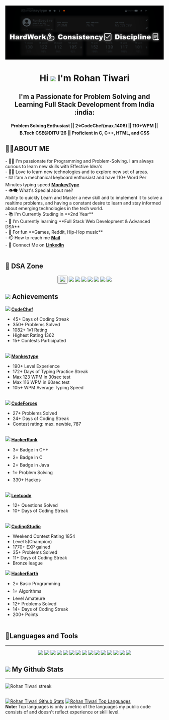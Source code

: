 <p><img src="background_1.png"></p>
<h1 align="center"> Hi <img src="https://media.tenor.com/nebZyl8oN7IAAAAi/wave-hello.gif" width="40px"> I'm <b>Rohan Tiwari</b></h1>
<h2 align="center"><b>I'm a Passionate for Problem Solving and Learning Full Stack Development from India :india:</b></h2>
<h4 align="center"><b>Problem Solving Enthusiast || 2⭐CodeChef(max.1406) || 110+WPM || B.Tech CSE@DITU'26 || Proficient in C, C++, HTML, and CSS
</b></h4> 

<h2>🙋‍♂️ABOUT ME</h2>
- 🧑‍🎓 I'm passionate for Programming and Problem-Solving. I am always curious to learn new skills with Effective Idea's<br>
- 👨‍💻 Love to learn new technologies and to explore new set of areas.<br>
- ⌨️ I'am a mechanical keyboard enthusiast and have 110+ Word Per Minutes typing speed <a href="https://monkeytype.com/profile/RonSpectre"><b>MonkeyType</b></a><br>
- 👁‍🗨 What's Special about me? <br>
Ability to quickly Learn and Master a new skill and to implement it to solve a realtime problems, and having a constant desire to learn and stay informed about emerging technologies in the tech world.<br>
- 📚 I'm Currently Studing in **2nd Year**<br>
- 📘 I’m Currently learning **Full Stack Web Development & Advanced DSA**<br>
- 🎈 For fun **Games, Reddit, Hip-Hop music**<br>
- 📫 How to reach me <a href="mailto:rohantiwari2709@gmail.com"><b>Mail</b></a><br>
- 🔗 Connect Me on <a href="https://www.linkedin.com/in/rohan-tiwarii/"><b>LinkedIn</b></a><br> <br>

<h2>💖 DSA Zone</h2>
<p align="center">
    <button><a href="https://monkeytype.com/profile/RohanTiwari">
    <img src="https://typingstats.com/partners/monkeytype.png" width="80px" height="auto"/></a></button>
    <img src="https://asset.brandfetch.io/idQVGbrvGL/idFrWdCkB5.png" width="150px" height="auto"/>
    <img src="https://img.icons8.com/?size=512&id=iCILS55mWgkT&format=png" width="80px" height="auto"/>
     <img src="https://img.icons8.com/?size=512&id=O4SEeX66BY8o&format=png" width="80px" height="auto"/>
    <img src="https://img.icons8.com/?size=512&id=YSy0lU4Y0X4z&format=png" width="80px" height="auto"/>
    <img src="https://img.icons8.com/?size=512&id=mT2bzIQRdfpR&format=png" width="80px" height="auto"/>
    <img src="https://img.icons8.com/?size=512&id=AbQBhN9v62Ob&format=png" width="80px" height="auto"/>
    <img src="https://upload.wikimedia.org/wikipedia/commons/e/e8/HackerEarth_logo.png" width="80px" height="auto"/>
    
</p>

<h2><img src="https://media.tenor.com/0ENB5HuTH0gAAAAi/trophy-beker.gif" width="40px"> Achievements</h2>

<b><img src="https://media.tenor.com/A-1z4jlGrXgAAAAi/onay2.gif" width="30px"> <a href= "https://www.codechef.com/users/rohantiwari">CodeChef</a></b><br>
- 45+ Days of Coding Streak<br>
- 350+ Problems Solved<br>
- 1082+ 1v1 Rating<br>
- Highest Rating 1362<br>
- 15+ Contests Participated <br><br>

<b><img src="https://media.tenor.com/A-1z4jlGrXgAAAAi/onay2.gif" width="30px"> <a href= "https://monkeytype.com/profile/RohanTiwari">Monkeytype</a></b><br> 
- 190+ Level Experience<br>
- 172+ Days of Typing Practice Streak<br>
- Max 123 WPM in 30sec test<br>
- Max 116 WPM in 60sec test<br>
- 105+ WPM Average Typing Speed<br><br>

<b><img src="https://media.tenor.com/A-1z4jlGrXgAAAAi/onay2.gif" width="30px"> <a href= "https://codeforces.com/profile/tiwarirohan">CodeForces</a></b><br> 
- 27+ Problems Solved<br>
- 24+ Days of Coding Streak<br>
- Contest rating: max. newbie, 787<br><br>

<b><img src="https://media.tenor.com/A-1z4jlGrXgAAAAi/onay2.gif" width="30px"> <a href= "https://www.hackerrank.com/rohantiwari2709?hr_r=1">HackerRank</a></b><br> 
- 3⭐ Badge in C++<br>
- 2⭐ Badge in C<br>
- 2⭐ Badge in Java<br>
- 1⭐ Problem Solving<br>
- 330+ Hackos<br><br>

<b><img src="https://media.tenor.com/A-1z4jlGrXgAAAAi/onay2.gif" width="30px"> <a href= "https://leetcode.com/rohantiwari2709/">Leetcode</a></b><br> 
- 12+ Questions Solved<br>
- 10+ Days of Coding Streak<br><br>

<b><img src="https://media.tenor.com/A-1z4jlGrXgAAAAi/onay2.gif" width="30px"> <a href= "https://www.codingninjas.com/studio/profile/rohan_tiwari">CodingStudio</a></b><br> 
- Weekend Contest Rating 1854<br>
- Level 5(Champion)<br>
- 1770+ EXP gained<br>
- 35+ Problems Solved<br>
- 11+ Days of Coding Streak<br>
- Bronze league<br>

<b><img src="https://media.tenor.com/A-1z4jlGrXgAAAAi/onay2.gif" width="30px"> <a href= "https://www.hackerearth.com/@rohantiwari2709">HackerEarth</a></b><br> 
- 2⭐ Basic Programming<br>
- 1⭐ Algorithms<br>
- Level Amateure<br>
- 12+ Problems Solved<br>
- 14+ Days of Coding Streak<br>
- 200+ Points<br><br>

<h2>🚀Languages and Tools</h2> <hr>
<p align="center"> 
    <img src="https://img.icons8.com/?size=512&id=40669&format=png" width="80px" height="auto"/>
    <img src="https://img.icons8.com/?size=512&id=40670&format=png" width="80px" height="auto"/>
    <img src="https://img.icons8.com/?size=512&id=13679&format=png" width="80px" height="auto"/>
    <img src="https://img.icons8.com/?size=512&id=61466&format=png" width="80px" height="auto"/>
    <img src="https://img.icons8.com/?size=512&id=9OGIyU8hrxW5&format=png" width="80px" height="auto"/>
    <img src="https://img.icons8.com/?size=512&id=20906&format=png" width="80px" height="auto"/>
    <img src="https://img.icons8.com/?size=512&id=12599&format=png" width="80px" height="auto"/>
    <img src="https://img.icons8.com/?size=512&id=20909&format=png" width="80px" height="auto"/>
    <img src="https://img.icons8.com/?size=512&id=21278&format=png" width="80px" height="auto"/>
    <img src="https://img.icons8.com/?size=512&id=F6H2fsqXKBwH&format=png" width="80px" height="auto"/>
    <img src="https://img.icons8.com/?size=512&id=gXoJoyTtYXFg&format=png" width="80px" height="auto"/>
    <img src="https://img.icons8.com/?size=512&id=-5h34CbaUb09&format=png" width="80px" height="auto"/>
    <img src="https://img.icons8.com/?size=512&id=6RHskkZGRABM&format=png" width="80px" height="auto"/>
    <img src="https://img.icons8.com/?size=512&id=wUUb0NekBwse&format=png" width="80px" height="auto"/>
    <img src="https://store-images.s-microsoft.com/image/apps.60676.13510798887618339.3f24cea7-3933-4f14-9bcb-0cb1e7898ac5.f732c005-5fc9-481e-bd21-d32d2c6c5ae7" width="80px" height="auto"/>
</p>



<h2><img src="https://img.icons8.com/?size=512&id=114888&format=png" width="40px"> My Github Stats</h2>
<hr>
    <p align="centre">   <a> <img title="🔥 Get streak stats for your profile at git.io/streak-stats" alt="Rohan Tiwari streak" src="https://github-readme-streak-stats.herokuapp.com/?user=mairohanhoon&theme=black-ice&hide_border=true&stroke=0000&background=060A0CD0"/></a>
  </p>
   <br/>
<a href="https://github.com/mairohanhoon/github-readme-stats"><img alt="Rohan Tiwari Github Stats" src="https://github-readme-stats.vercel.app/api?username=mairohanhoon&show_icons=true&count_private=true&theme=react&hide_border=true&bg_color=0D1117" /></a>
  <a href="https://github.com/mairohanhoon/github-readme-stats"><img alt="Rohan Tiwari Top Languages" src="https://github-readme-stats.vercel.app/api/top-langs/?username=mairohanhoon&langs_count=8&count_private=true&layout=compact&theme=react&hide_border=true&bg_color=0D1117" /></a>
  <br/>
  <b>Note:</b> Top languages is only a metric of the languages my public code consists of and doesn't reflect experience or skill level.

<br/>
<br/>
</p>
<br>

